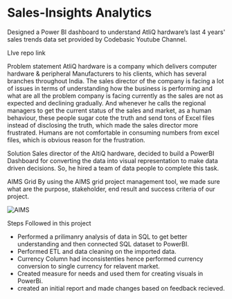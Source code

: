 # Sales-Insights Analytics
Designed a Power BI dashboard to understand AtliQ hardware’s last 4 years' sales trends
data set provided by Codebasic Youtube Channel.

LIve repo link 

Problem statement
AtliQ hardware is a company which delivers computer hardware & peripheral Manufacturers to his clients, which has several branches throughout India. The sales director of the company is facing a lot of issues in terms of understanding how the business is performing and what are all the problem company is facing currently as the sales are not as expected and declining gradually. And whenever he calls the regional managers to get the current status of the sales and market, as a human behaviour, these people sugar cote the truth and send tons of Excel files instead of disclosing the truth, which made the sales director more frustrated. Humans are not comfortable in consuming numbers from excel files, which is obvious reason for the frustration.

Solution
Sales director of the AltiQ hardware, decided to build a PowerBI Dashboard for converting the data into visual representation to make data driven decisions. So, he hired a team of data people to complete this task.

AIMS Grid
By using the AIMS grid project management tool, we made sure what are the purpose, stakeholder, end result and success criteria of our project.

![AIMS](https://github.com/Sourabhpro/Sales-Insights/assets/148372308/c19bb7e1-bc24-42ae-8bc7-9b56264f18f4)


Steps Followed in this project
- Performed a prilimanry analysis of data in SQL to get better understanding and then connected SQL dataset to PowerBI.
- Performed ETL and data cleaning on the imported data.
- Currency Column had inconsistenties hence performed currency conversion to single currency for relavent market.
- Created measure for needs and used them for creating visuals in PowerBi.
- created an initial report and made changes based on feedback recieved.
